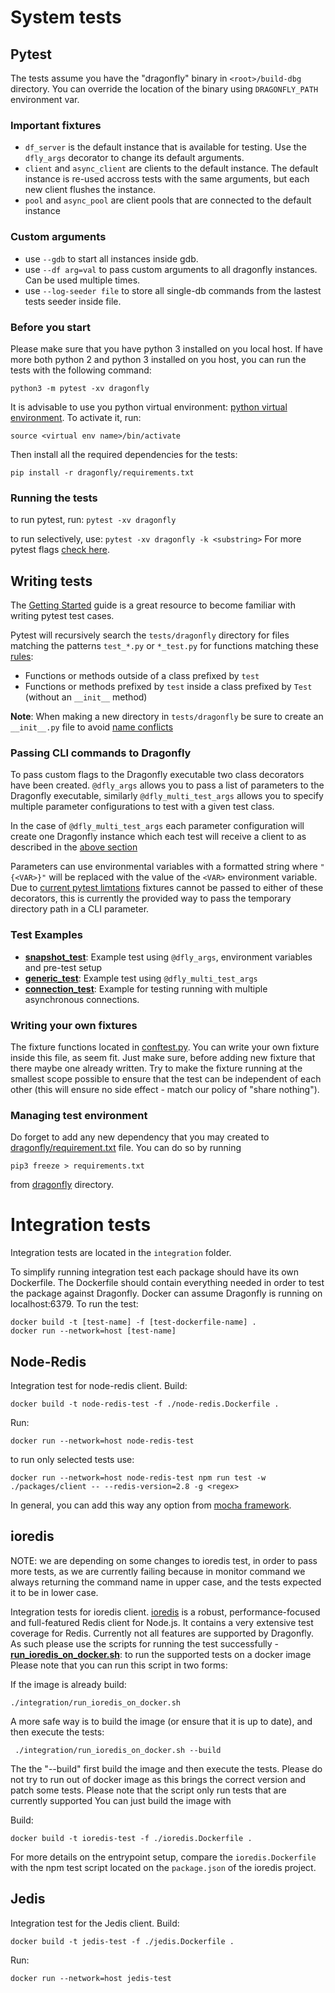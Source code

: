 # System tests


## Pytest

The tests assume you have the "dragonfly" binary in `<root>/build-dbg` directory.
You can override the location of the binary using `DRAGONFLY_PATH` environment var.

### Important fixtures

- `df_server` is the default instance that is available for testing. Use the `dfly_args` decorator to change its default arguments.
- `client` and `async_client` are clients to the default instance. The default instance is re-used accross tests with the same arguments, but each new client flushes the instance.
- `pool` and `async_pool` are client pools that are connected to the default instance

### Custom arguments

- use `--gdb` to start all instances inside gdb.
- use `--df arg=val` to pass custom arguments to all dragonfly instances. Can be used multiple times.
- use `--log-seeder file` to store all single-db commands from the lastest tests seeder inside file.

### Before you start
Please make sure that you have python 3 installed on you local host.
If have more both python 2 and python 3 installed on you host, you can run the tests with the following command:
```
python3 -m pytest -xv dragonfly
```
It is advisable to use you python virtual environment: [python virtual environment](https://docs.python.org/3/library/venv.html).
To activate it, run:
```
source <virtual env name>/bin/activate
```
Then install all the required dependencies for the tests:
```
pip install -r dragonfly/requirements.txt
```

### Running the tests
to run pytest, run:
`pytest -xv dragonfly`

to run selectively, use:
`pytest -xv dragonfly -k <substring>`
For more pytest flags [check here](https://fig.io/manual/pytest).

## Writing tests
The [Getting Started](https://docs.pytest.org/en/7.1.x/getting-started.html) guide is a great resource to become familiar with writing pytest test cases.

Pytest will recursively search the `tests/dragonfly` directory for files matching the patterns `test_*.py` or `*_test.py` for functions matching these [rules](https://docs.pytest.org/en/7.1.x/explanation/goodpractices.html#conventions-for-python-test-discovery):
- Functions or methods outside of a class prefixed by `test`
- Functions or methods prefixed by `test` inside a class prefixed by `Test` (without an `__init__` method)

**Note**: When making a new directory in `tests/dragonfly` be sure to create an `__init__.py` file to avoid [name conflicts](https://docs.pytest.org/en/7.1.x/explanation/goodpractices.html#tests-outside-application-code)

### Passing CLI commands to Dragonfly
To pass custom flags to the Dragonfly executable two class decorators have been created. `@dfly_args` allows you to pass a list of parameters to the Dragonfly executable, similarly `@dfly_multi_test_args` allows you to specify multiple parameter configurations to test with a given test class.

In the case of `@dfly_multi_test_args` each parameter configuration will create one Dragonfly instance which each test will receive a client to as described in the [above section](#interacting-with-dragonfly)

Parameters can use environmental variables with a formatted string where `"{<VAR>}"` will be replaced with the value of the `<VAR>` environment variable. Due to [current pytest limtations](https://github.com/pytest-dev/pytest/issues/349) fixtures cannot be passed to either of these decorators, this is currently the provided way to pass the temporary directory path in a CLI parameter.

### Test Examples
- **[snapshot_test](./dragonfly/snapshot_test.py)**: Example test using `@dfly_args`, environment variables and pre-test setup
- **[generic_test](./dragonfly/generic_test.py)**: Example test using `@dfly_multi_test_args`
- **[connection_test](./dragonfly/connection_test.py)**: Example for testing running with multiple asynchronous connections.

### Writing your own fixtures
The fixture functions located in [conftest.py](./dragonfly/conftest.py).
You can write your own fixture inside this file, as seem fit. Just make sure, before adding new fixture that there maybe one already written.
Try to make the fixture running at the smallest scope possible to ensure that the test can be independent of each other (this will ensure no side effect - match our policy of "share nothing").

### Managing test environment
Do forget to add any new dependency that you may created to [dragonfly/requirement.txt](./dragonfly/requirements.txt) file.
You can do so by running
```
pip3 freeze > requirements.txt
```
from [dragonfly](./dragonfly/) directory.

# Integration tests
Integration tests are located in the `integration` folder.

To simplify running integration test each package should have its own Dockerfile. The Dockerfile should contain everything needed in order to test the package against Dragonfly. Docker can assume Dragonfly is running on localhost:6379.
To run the test:
```
docker build -t [test-name] -f [test-dockerfile-name] .
docker run --network=host [test-name]
```

## Node-Redis
Integration test for node-redis client.
Build:
```
docker build -t node-redis-test -f ./node-redis.Dockerfile .
```
Run:
```
docker run --network=host node-redis-test
```

to run only selected tests use:

```
docker run --network=host node-redis-test npm run test -w ./packages/client -- --redis-version=2.8 -g <regex>
```

In general, you can add this way any option from [mocha framework](https://mochajs.org/#command-line-usage).

## ioredis
NOTE: we are depending on some changes to ioredis test, in order to pass more tests, as we are currently failing
because in monitor command we always returning the command name in upper case, and the tests expected it to
be in lower case.

Integration tests for ioredis client.
[ioredis](https://github.com/luin/ioredis) is a robust, performance-focused and full-featured Redis client for Node.js.
It contains a very extensive test coverage for Redis. Currently not all features are supported by Dragonfly.
As such please use the scripts for running the test successfully -
 **[run_ioredis_on_docker.sh](./integration/run_ioredis_on_docker.sh)**: to run the supported tests on a docker image
 Please note that you can run this script in two forms:

 If the image is already build:
 ```
 ./integration/run_ioredis_on_docker.sh
 ```

A more safe way is to build the image (or ensure that it is up to date), and then execute the tests:
```
 ./integration/run_ioredis_on_docker.sh --build
 ```
 The the "--build" first build the image and then execute the tests.
 Please do not try to run out of docker image as this brings the correct version and patch some tests.
Please note that the script only run tests that are currently supported
You can just build the image with

Build:
```
docker build -t ioredis-test -f ./ioredis.Dockerfile .
```

For more details on the entrypoint setup, compare the `ioredis.Dockerfile`
with the npm test script located on the `package.json` of the ioredis project.

## Jedis
Integration test for the Jedis client.
Build:
```
docker build -t jedis-test -f ./jedis.Dockerfile .
```
Run:
```
docker run --network=host jedis-test
```
